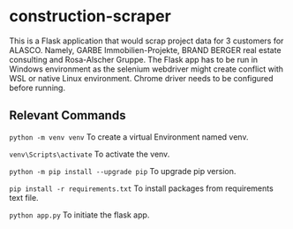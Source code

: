 # construction-scraper
This is a Flask application that would scrap project data for 3 customers for ALASCO.
Namely, GARBE Immobilien-Projekte, BRAND BERGER real estate consulting and Rosa-Alscher Gruppe.
The Flask app has to be run in Windows environment as the selenium webdriver might create conflict with WSL or native Linux environment.
Chrome driver needs to be configured before running.

## Relevant Commands

`python -m venv venv` To create a virtual Environment named venv.

`venv\Scripts\activate` To activate the venv.

`python -m pip install --upgrade pip` To upgrade pip version.

`pip install -r requirements.txt` To install packages from requirements text file.

`python app.py` To initiate the flask app.
